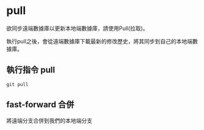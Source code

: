 # pull

欲同步遠端數據庫以更新本地端數據庫，請使用Pull(拉取)。

執行pull之後，會從遠端數據庫下載最新的修改歷史，將其同步到自己的本地端數據庫。

## 執行指令 pull

`git pull`

## fast-forward 合併

將遠端分支合併到我們的本地端分支
